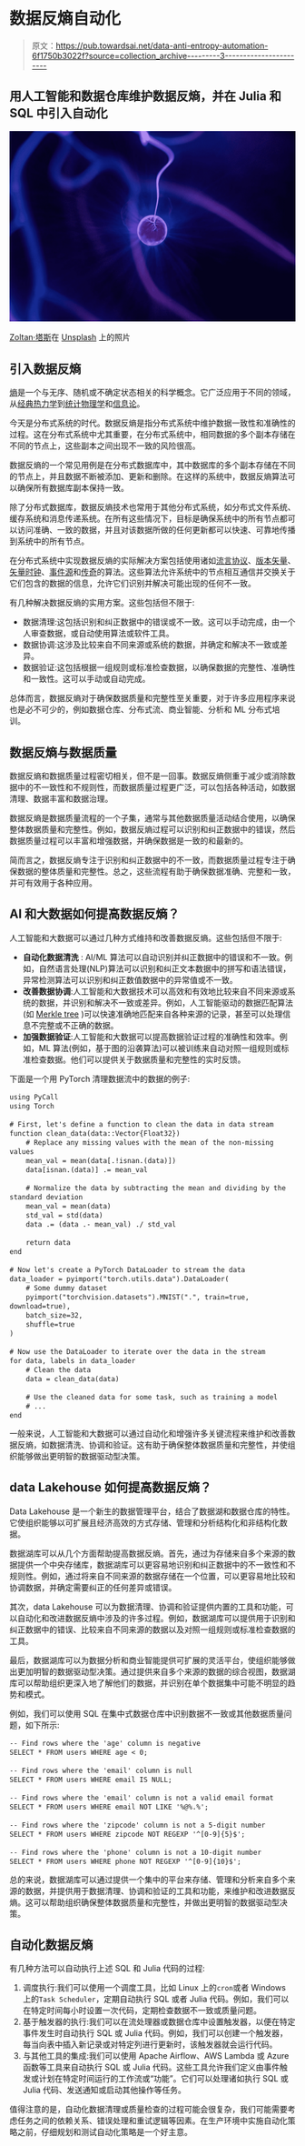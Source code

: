 # 数据反熵自动化

> 原文：<https://pub.towardsai.net/data-anti-entropy-automation-6f1750b3022f?source=collection_archive---------3----------------------->

## 用人工智能和数据仓库维护数据反熵，并在 Julia 和 SQL 中引入自动化

![](img/6ea26c396fe87a8068449e9541acf44d.png)

[Zoltan·塔斯](https://unsplash.com/@zoltantasi?utm_source=medium&utm_medium=referral)在 [Unsplash](https://unsplash.com?utm_source=medium&utm_medium=referral) 上的照片

## 引入数据反熵

[熵](https://en.wikipedia.org/wiki/Entropy)是一个与无序、随机或不确定状态相关的科学概念。它广泛应用于不同的领域，从[经典热力学](https://en.wikipedia.org/wiki/Classical_thermodynamics)到[统计物理学](https://en.wikipedia.org/wiki/Statistical_physics)和[信息论](https://en.wikipedia.org/wiki/Information_theory)。

今天是分布式系统的时代。数据反熵是指分布式系统中维护数据一致性和准确性的过程。这在分布式系统中尤其重要，在分布式系统中，相同数据的多个副本存储在不同的节点上，这些副本之间出现不一致的风险很高。

数据反熵的一个常见用例是在分布式数据库中，其中数据库的多个副本存储在不同的节点上，并且数据不断被添加、更新和删除。在这样的系统中，数据反熵算法可以确保所有数据库副本保持一致。

除了分布式数据库，数据反熵技术也常用于其他分布式系统，如分布式文件系统、缓存系统和消息传递系统。在所有这些情况下，目标是确保系统中的所有节点都可以访问准确、一致的数据，并且对该数据所做的任何更新都可以快速、可靠地传播到系统中的所有节点。

在分布式系统中实现数据反熵的实际解决方案包括使用诸如[流言协议](https://en.wikipedia.org/wiki/Gossip_protocol)、[版本矢量](https://en.wikipedia.org/wiki/Version_vector)、[矢量时钟](https://en.wikipedia.org/wiki/Vector_clock)、[事件源](https://learn.microsoft.com/en-us/azure/architecture/patterns/event-sourcing)和[传奇](https://en.wikipedia.org/wiki/Long-running_transaction)的算法。这些算法允许系统中的节点相互通信并交换关于它们包含的数据的信息，允许它们识别并解决可能出现的任何不一致。

有几种解决数据反熵的实用方案。这些包括但不限于:

*   数据清理:这包括识别和纠正数据中的错误或不一致。这可以手动完成，由一个人审查数据，或自动使用算法或软件工具。
*   数据协调:这涉及比较来自不同来源或系统的数据，并确定和解决不一致或差异。
*   数据验证:这包括根据一组规则或标准检查数据，以确保数据的完整性、准确性和一致性。这可以手动或自动完成。

总体而言，数据反熵对于确保数据质量和完整性至关重要，对于许多应用程序来说也是必不可少的，例如数据仓库、分布式流、商业智能、分析和 ML 分布式培训。

## 数据反熵与数据质量

数据反熵和数据质量过程密切相关，但不是一回事。数据反熵侧重于减少或消除数据中的不一致性和不规则性，而数据质量过程更广泛，可以包括各种活动，如数据清理、数据丰富和数据治理。

数据反熵是数据质量流程的一个子集，通常与其他数据质量活动结合使用，以确保整体数据质量和完整性。例如，数据反熵过程可以识别和纠正数据中的错误，然后数据质量过程可以丰富和增强数据，并确保数据是一致的和最新的。

简而言之，数据反熵专注于识别和纠正数据中的不一致，而数据质量过程专注于确保数据的整体质量和完整性。总之，这些流程有助于确保数据准确、完整和一致，并可有效用于各种应用。

## AI 和大数据如何提高数据反熵？

人工智能和大数据可以通过几种方式维持和改善数据反熵。这些包括但不限于:

*   **自动化数据清洗** : AI/ML 算法可以自动识别并纠正数据中的错误和不一致。例如，自然语言处理(NLP)算法可以识别和纠正文本数据中的拼写和语法错误，异常检测算法可以识别和纠正数值数据中的异常值或不一致。
*   **改善数据协调**:人工智能和大数据技术可以高效和有效地比较来自不同来源或系统的数据，并识别和解决不一致或差异。例如，人工智能驱动的数据匹配算法(如 [Merkle tree](https://en.wikipedia.org/wiki/Merkle_tree) )可以快速准确地匹配来自各种来源的记录，甚至可以处理信息不完整或不正确的数据。
*   **加强数据验证**:人工智能和大数据可以提高数据验证过程的准确性和效率。例如，ML 算法(例如，基于图的沿袭算法)可以被训练来自动对照一组规则或标准检查数据。他们可以提供关于数据质量和完整性的实时反馈。

下面是一个用 PyTorch 清理数据流中的数据的例子:

```
using PyCall
using Torch

# First, let's define a function to clean the data in data stream
function clean_data(data::Vector{Float32})
    # Replace any missing values with the mean of the non-missing values
    mean_val = mean(data[.!isnan.(data)])
    data[isnan.(data)] .= mean_val

    # Normalize the data by subtracting the mean and dividing by the standard deviation
    mean_val = mean(data)
    std_val = std(data)
    data .= (data .- mean_val) ./ std_val

    return data
end

# Now let's create a PyTorch DataLoader to stream the data
data_loader = pyimport("torch.utils.data").DataLoader(
    # Some dummy dataset
    pyimport("torchvision.datasets").MNIST(".", train=true, download=true),
    batch_size=32,
    shuffle=true
)

# Now use the DataLoader to iterate over the data in the stream
for data, labels in data_loader
    # Clean the data
    data = clean_data(data)

    # Use the cleaned data for some task, such as training a model
    # ...
end
```

一般来说，人工智能和大数据可以通过自动化和增强许多关键流程来维护和改善数据反熵，如数据清洗、协调和验证。这有助于确保整体数据质量和完整性，并使组织能够做出更明智的数据驱动型决策。

## data Lakehouse 如何提高数据反熵？

Data Lakehouse 是一个新生的数据管理平台，结合了数据湖和数据仓库的特性。它使组织能够以可扩展且经济高效的方式存储、管理和分析结构化和非结构化数据。

数据湖库可以从几个方面帮助提高数据反熵。首先，通过为存储来自多个来源的数据提供一个中央存储库，数据湖库可以更容易地识别和纠正数据中的不一致性和不规则性。例如，通过将来自不同来源的数据存储在一个位置，可以更容易地比较和协调数据，并确定需要纠正的任何差异或错误。

其次，data Lakehouse 可以为数据清理、协调和验证提供内置的工具和功能，可以自动化和改进数据反熵中涉及的许多过程。例如，数据湖库可以提供用于识别和纠正数据中的错误、比较来自不同来源的数据以及对照一组规则或标准检查数据的工具。

最后，数据湖库可以为数据分析和商业智能提供可扩展的灵活平台，使组织能够做出更加明智的数据驱动型决策。通过提供来自多个来源的数据的综合视图，数据湖库可以帮助组织更深入地了解他们的数据，并识别在单个数据集中可能不明显的趋势和模式。

例如，我们可以使用 SQL 在集中式数据仓库中识别数据不一致或其他数据质量问题，如下所示:

```
-- Find rows where the 'age' column is negative
SELECT * FROM users WHERE age < 0;

-- Find rows where the 'email' column is null
SELECT * FROM users WHERE email IS NULL;

-- Find rows where the 'email' column is not a valid email format
SELECT * FROM users WHERE email NOT LIKE '%@%.%';

-- Find rows where the 'zipcode' column is not a 5-digit number
SELECT * FROM users WHERE zipcode NOT REGEXP '^[0-9]{5}$';

-- Find rows where the 'phone' column is not a 10-digit number
SELECT * FROM users WHERE phone NOT REGEXP '^[0-9]{10}$';
```

总的来说，数据湖库可以通过提供一个集中的平台来存储、管理和分析来自多个来源的数据，并提供用于数据清理、协调和验证的工具和功能，来维护和改进数据反熵。这可以帮助组织确保整体数据质量和完整性，并做出更明智的数据驱动型决策。

## 自动化数据反熵

有几种方法可以自动执行上述 SQL 和 Julia 代码的过程:

1.  调度执行:我们可以使用一个调度工具，比如 Linux 上的`cron`或者 Windows 上的`Task Scheduler`，定期自动执行 SQL 或者 Julia 代码。例如，我们可以在特定时间每小时设置一次代码，定期检查数据不一致或质量问题。
2.  基于触发器的执行:我们可以在流处理器或数据仓库中设置触发器，以便在特定事件发生时自动执行 SQL 或 Julia 代码。例如，我们可以创建一个触发器，每当向表中插入新记录或对特定列进行更新时，该触发器就会运行代码。
3.  与其他工具的集成:我们可以使用 Apache Airflow、AWS Lambda 或 Azure 函数等工具来自动执行 SQL 或 Julia 代码。这些工具允许我们定义由事件触发或计划在特定时间运行的工作流或“功能”。它们可以处理诸如执行 SQL 或 Julia 代码、发送通知或启动其他操作等任务。

值得注意的是，自动化数据清理或质量检查的过程可能会很复杂，我们可能需要考虑任务之间的依赖关系、错误处理和重试逻辑等因素。在生产环境中实施自动化策略之前，仔细规划和测试自动化策略是一个好主意。
